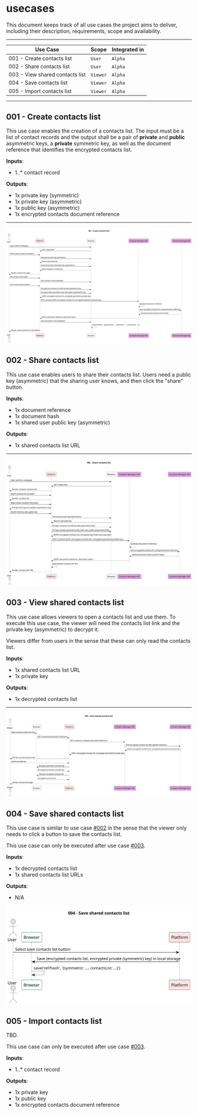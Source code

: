 # usecases

This document keeps track of all use cases the project aims to deliver, including their description, requirements, scope and availability.

---

|Use Case|Scope|Integrated in|
|--------|-----|-------------|
|001 - Create contacts list|`User`|`Alpha`|
|002 - Share contacts list|`User`|`Alpha`|
|003 - View shared contacts list|`Viewer`|`Alpha`|
|004 - Save contacts list|`Viewer`|`Alpha`|
|005 - Import contacts list|`Viewer`|`Alpha`|

---

## 001 - Create contacts list

This use case enables the creation of a contacts list. The input must be a list of contact records and the output shall be a pair of **private** and **public** asymmetric keys, a **private** symmetric key, as well as the document reference that identifies the encrypted contacts list.

**Inputs**:

- 1..* contact record

**Outputs**:

- 1x private key (symmetric)
- 1x private key (asymmetric)
- 1x public key (asymmetric)
- 1x encrypted contacts document reference

---

![uml sequence diagram for use case #001](src/usecases/001-create-contacts-list.svg)

## 002 - Share contacts list

This use case enables users to share their contacts list. Users need a public key (asymmetric) that the sharing user knows, and then click the "share" button.

**Inputs**:

- 1x document reference
- 1x document hash
- 1x shared user public key (asymmetric)

**Outputs**:

- 1x shared contacts list URL

---

![uml sequence diagram for use case #002](src/usecases/002-share-contacts-list.svg)

## 003 - View shared contacts list

This use case allows viewers to open a contacts list and use them. To execute this use case, the viewer will need the contacts list link and the private key (asymmetric) to decrypt it.

Viewers differ from users in the sense that these can only read the contacts list.

**Inputs**:

- 1x shared contacts list URL
- 1x private key 

**Outputs**:

- 1x decrypted contacts list

---

![uml sequence diagram for use case #003](src/usecases/003-view-shared-contacts-list.svg)

## 004 - Save shared contacts list

This use case is similar to use case [#002](#002---share-contacts-list) in the sense that the viewer only needs to click a button to save the contacts list.

This use case can only be executed after use case [#003](#003---view-shared-contacts-list).

**Inputs**:

- 1x decrypted contacts list
- 1x shared contacts list URLs

**Outputs**:

- N/A

![uml sequence diagram for use case #004](src/usecases/004-save-shared-contacts-list.svg)

## 005 - Import contacts list

TBD.

This use case can only be executed after use case [#003](#003---view-shared-contacts-list).

**Inputs**:

- 1..* contact record

**Outputs**:

- 1x private key
- 1x public key
- 1x encrypted contacts document reference

<!-- ![uml sequence diagram for use case #005](src/usecases/005-import-contacts-list.svg) -->
